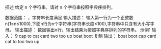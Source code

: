 描述
给定 n 个字符串，请对 n 个字符串按照字典序排列。

数据范围：  ，字符串长度满足 
输入描述：
输入第一行为一个正整数n(1≤n≤1000),下面n行为n个字符串(字符串长度≤100),字符串中只含有大小写字母。
输出描述：
数据输出n行，输出结果为按照字典序排列的字符串。
示例1
输入：
9
cap
to
cat
card
two
too
up
boat
boot
复制
输出：
boat
boot
cap
card
cat
to
too
two
up